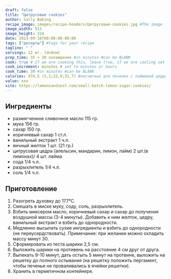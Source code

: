 ```yaml
---
draft: false
title: "Цитрусовые cookies"
author: Sally Baking
recipe_image: images/recipe-headers/Цитрусовые-cookies.jpg #The image for your recipe
image_width: 512
image_height: 314
date: 2023-09-16T00:00:00-00:00
tags: ["десерты"] #tags for your recipe
tagline: " "
servings: 12 шт. (d=9см)
prep_time: 35 + 30 охлаждение #in minutes #can be BLANK
cook: true # If we are cooking this, leave true, if we are cooling set to false
cook_increment: minutes # set to minutes or hours
cook_time: 30 #in minutes #can be BLANK
calories: 474,5 (5,1;22,9;31,7) #посчитано для печенек с лаймовой цедрой и желтком от C0
value: xxx
site: https://lemonsandzest.com/small-batch-lemon-sugar-cookies/
---
```



## Ингредиенты

- размягченное сливочное масло 115 гр.
- мука 156 гр.
- сахар 150 гр.
- коричневый сахар 1 ст.л.
- ванильный экстракт 1 ч.л.
- яичный желток 1 шт. (21 гр.)
- цитрусовая цедра (апельсин, мандарин, лимон, лайм) 2 шт.(в лимонах)/ 4 шт. лайма
- сода 1/4 ч.л.
- разрыхлитель 1/4 ч.л.
- соль 1/4 ч.л.
  
## Приготовление

1. Разогреть духовку до 177°C.
2. Смешать в миске муку, соду, соль, разрыхлитель.
3. Взбить миксером масло, коричневый сахар и сахар до получения воздушной массы (3-4 минуты). Добавить к ним желток, цедру, ванильный экстракт и взбить до однородности.
4. Медленно высыпать сухие ингредиенты и взбить до однородности (не переусердствовать). 
   Примечание: при желании можно охладить массу минут 30.
5. Сформировать из теста шарики 2,5 см.
6. Выложить шарики на противень на расстояние 4 см друг от друга.
7. Выпекать 9-10 минут, дать остыть 5 минут на протвине, выложить на решетку до полного остывания (на решетку положить пергамент, чтобы печенье не проваливались в ячейки решетки).
8. Хранить в герметичном контейнере.
